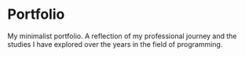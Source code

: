 # Portfolio
My minimalist portfolio. A reflection of my professional journey and the studies I have explored over the years in the field of programming.
